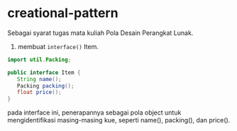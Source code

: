 # creational-pattern
Sebagai syarat tugas mata kuliah Pola Desain Perangkat Lunak.

1. membuat ```interface()``` Item.
```java
import util.Packing;

public interface Item {
   String name();
   Packing packing();
   float price();
}
```
pada interface ini, penerapannya sebagai pola object untuk mengidentifikasi masing-masing kue, seperti name(), packing(), dan price().

